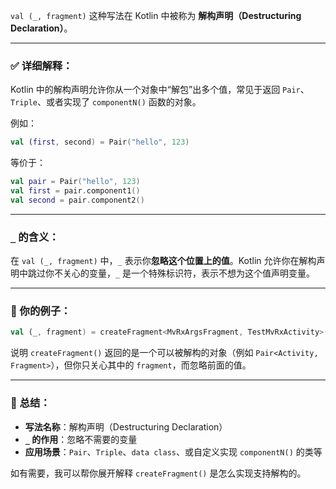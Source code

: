 
`val (_, fragment)` 这种写法在 Kotlin 中被称为 **解构声明（Destructuring Declaration）**。

---

### ✅ 详细解释：

Kotlin 中的解构声明允许你从一个对象中“解包”出多个值，常见于返回 `Pair`、`Triple`、或者实现了 `componentN()` 函数的对象。

例如：

```kotlin
val (first, second) = Pair("hello", 123)
```

等价于：

```kotlin
val pair = Pair("hello", 123)
val first = pair.component1()
val second = pair.component2()
```

---

### `_` 的含义：

在 `val (_, fragment)` 中，`_` 表示你**忽略这个位置上的值**。Kotlin 允许你在解构声明中跳过你不关心的变量，`_` 是一个特殊标识符，表示不想为这个值声明变量。

---

### 🧠 你的例子：

```kotlin
val (_, fragment) = createFragment<MvRxArgsFragment, TestMvRxActivity>(args = MvrxArgsTestArgs())
```

说明 `createFragment()` 返回的是一个可以被解构的对象（例如 `Pair<Activity, Fragment>`），但你只关心其中的 `fragment`，而忽略前面的值。

---

### 📌 总结：

* **写法名称**：解构声明（Destructuring Declaration）
* **`_` 的作用**：忽略不需要的变量
* **应用场景**：`Pair`、`Triple`、`data class`、或自定义实现 `componentN()` 的类等

如有需要，我可以帮你展开解释 `createFragment()` 是怎么实现支持解构的。


